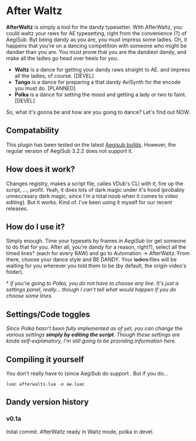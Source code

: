 # After Waltz

**AfterWaltz** is simply a tool for the dandy typesetter. With AfterWaltz, you could waltz your raws for AE typesetting, right from the convenience (?) of AegiSub. Byt being dandy as you are, you must impress some ladies. Oh, it happens that you're on a dancing competition with someone who might be dandier than you are. You must prove that you are the dandiest dandy, and make all the ladies go head over heels for you.

* **Waltz** is a dance for getting your dandy raws straight to AE. and impress all the ladies, of course. [DEVEL]
* **Tango** is a dance for preparing a that dandy AviSynth for the encode you must do. [PLANNED]
* **Polka** is a dance for setting the mood and getting a lady or two to faint. [DEVEL]

So, what it's gonna be and how are you going to dance? Let's find out NOW.

## Compatability
This plugin has been tested on the latest [Aegisub builds](http://plorkyeran.com/aegisub/). However, the regular version of AegiSub 3.2.2 does not support it.

## How does it work?
Changes registry, makes a script file, calles VDub's CLI with it, fire up the script, ..., profit. Yeah, it does lots of dark magic under it's hood (probably unneccesary dark magic, since I'm a total noob when it comes to video editing). But it works. Kind of. I've been using it myself for our recent releases.

## How do I use it?
Simply enough. Time your typesets by frames *in AegiSub* (or get someone to do that for you. After all, you're dandy for a reason, right?), select all the timed lines* (each for every RAW) and go to Automation -> AfterWaltz. From there, choose your dance style and BE DANDY.
Your <s>ladies </s>files will be waiting for you wherever you told them  to be (by default, the origin video's folder).

 \* *if you're going to Polka, you do not have to choose any line. It's just a settings panel, really... though I can't tell what would happen if you do choose some lines.*

## Settings/Code toggles
*Since Polka hasn't been fully implemented as of yet, you can change the various settings **simply by editing the script**. Though these settings are kinda self-explanatory, I'm still going to be providing information here.*

## Compiling it yourself
You don't really have to (since AegiSub do support . But if you do...

```
luac afterwalts.lua -o aw.luac
```

## Dandy version history
### v0.1a
Inital commit. AfterWaltz ready in Waltz mode, polka in devel.